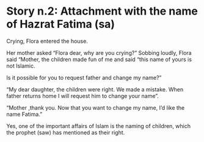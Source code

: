Story n.2: Attachment with the name of Hazrat Fatima (sa)
=========================================================

Crying, Flora entered the house.

Her mother asked “Flora dear, why are you crying?” Sobbing loudly, Flora
said “Mother, the children made fun of me and said “this name of yours
is not Islamic.

Is it possible for you to request father and change my name?”

“My dear daughter, the children were right. We made a mistake. When
father returns home I will request him to change your name”.

“Mother ,thank you. Now that you want to change my name, I’d like the
name Fatima.”

Yes, one of the important affairs of Islam is the naming of children,
which the prophet (saw) has mentioned as their right.


